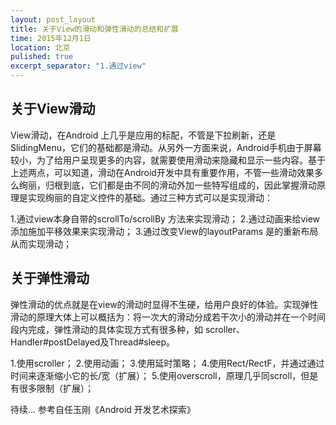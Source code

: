 ```yaml
---
layout: post_layout
title: 关于View的滑动和弹性滑动的总结和扩展
time: 2015年12月1日
location: 北京
pulished: true
excerpt_separator: "1.通过view"
---
```

## 关于View滑动
View滑动，在Android 上几乎是应用的标配，不管是下拉刷新，还是SlidingMenu，它们的基础都是滑动。从另外一方面来说，Android手机由于屏幕较小，为了给用户呈现更多的内容，就需要使用滑动来隐藏和显示一些内容。基于上述两点，可以知道，滑动在Android开发中具有重要作用，不管一些滑动效果多么绚丽，归根到底，它们都是由不同的滑动外加一些特写组成的，因此掌握滑动原理是实现绚丽的自定义控件的基础。通过三种方式可以是实现滑动：

1.通过view本身自带的scrollTo/scrollBy 方法来实现滑动；
2.通过动画来给view添加施加平移效果来实现滑动；
3.通过改变View的layoutParams 是的重新布局从而实现滑动； 

## 关于弹性滑动
弹性滑动的优点就是在view的滑动时显得不生硬，给用户良好的体验。实现弹性滑动的原理大体上可以概括为：将一次大的滑动分成若干次小的滑动并在一个时间段内完成，弹性滑动的具体实现方式有很多种，如 scroller、Handler#postDelayed及Thread#sleep。

1.使用scroller；
2.使用动画；
3.使用延时策略；
4.使用Rect/RectF，并通过通过时间来逐渐缩小它的长/宽（扩展）；
5.使用overscroll，原理几乎同scroll，但是有很多限制（扩展）；

待续...
参考自任玉刚《Android 开发艺术探索》


